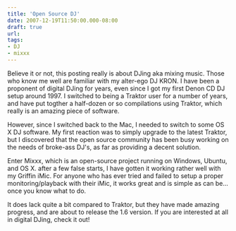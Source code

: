 ```yaml
---
title: 'Open Source DJ'
date: 2007-12-19T11:50:00.000-08:00
draft: true
url: 
tags: 
- DJ
- mixxx
---
```


Believe it or not, this posting really is about DJing aka mixing music. Those who know me well are familiar with my alter-ego DJ KRON. I have been a proponent of digital DJing for years, even since I got my first Denon CD DJ setup around 1997. I switched to being a Traktor user for a number of years, and have put togther a half-dozen or so compilations using Traktor, which really is an amazing piece of software.  
  
However, since I switched back to the Mac, I needed to switch to some OS X DJ software. My first reaction was to simply upgrade to the latest Traktor, but I discovered that the open source community has been busy working on the needs of broke-ass DJ's, as far as providing a decent solution.  
  
Enter Mixxx, which is an open-source project running on Windows, Ubuntu, and OS X. after a few false starts, I have gotten it working rather well with my Griffin iMic. For anyone who has ever tried and failed to setup a proper monitoring/playback with their iMic, it works great and is simple as can be... once you know what to do.  
  
It does lack quite a bit compared to Traktor, but they have made amazing progress, and are about to release the 1.6 version. If you are interested at all in digital DJing, check it out!